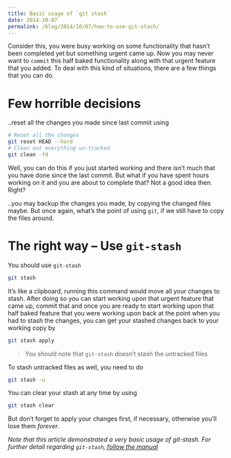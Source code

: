 ```yaml
---
title: Basic usage of `git stash`
date: 2014-10-07
permalink: /blog/2014/10/07/how-to-use-git-stash/
---
```


Consider this, you were busy working on some functionality that hasn’t been completed yet but something urgent came up. Now you may never want to `commit` this half baked functionality along with that urgent feature that you added. To deal with this kind of situations, there are a few things that you can do.

# Few horrible decisions

..reset all the changes you made since last commit using

```bash
# Reset all the changes
git reset HEAD --hard
# Clean out everything un-tracked
git clean -fd
```

Well, you can do this if you just started working and there isn’t much that you have done since the last commit. But what if you have spent hours working on it and you are about to complete that? Not a good idea then. Right?

..you may backup the changes you made, by copying the changed files maybe. But once again, what’s the point of using `git`, if we still have to copy the files around.

# The right way – Use `git-stash`

You should use `git-stash`

```bash
git stash
```

It’s like a clipboard, running this command would move all your changes to stash. After doing so you can start working upon that urgent feature that came up, commit that and once you are ready to start working upon that half baked feature that you were working upon back at the point when you had to stash the changes, you can get your stashed changes back to your working copy by

```bash
git stash apply
```

>You should note that `git-stash` doesn’t stash the untracked files

To stash untracked files as well, you need to do

```bash
git stash -u
```

You can clear your stash at any time by using

```bash
git stash clear
```

But don’t forget to apply your changes first, if necessary, otherwise you’ll lose them *forever*.

*Note that this article demonstrated a very basic usage of git-stash. For further detail regarding `git-stash`, [follow the manual](https://www.kernel.org/pub/software/scm/git/docs/git-stash.html)*
